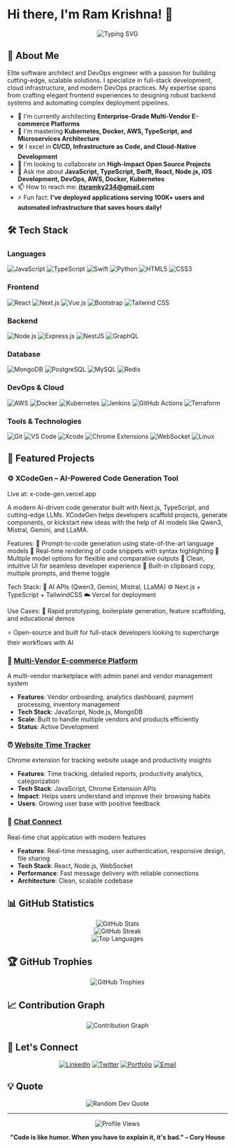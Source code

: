 # Hi there, I'm Ram Krishna! 👋

<div align="center">
  <img src="https://readme-typing-svg.herokuapp.com?font=Fira+Code&pause=1000&color=2F81F7&center=true&vCenter=true&width=480&lines=Full+Stack+Developer;JavaScript+%26+TypeScript+Developer;iOS+Developer;DevOps+Enthusiast;Open+Source+Contributor;Building+Quality+Solutions" alt="Typing SVG" />
</div>

## 🚀 About Me

Elite software architect and DevOps engineer with a passion for building cutting-edge, scalable solutions. I specialize in full-stack development, cloud infrastructure, and modern DevOps practices. My expertise spans from crafting elegant frontend experiences to designing robust backend systems and automating complex deployment pipelines.

- 🔭 I'm currently architecting **Enterprise-Grade Multi-Vendor E-commerce Platforms**
- 🌱 I'm mastering **Kubernetes, Docker, AWS, TypeScript, and Microservices Architecture**
- 🛠️ I excel in **CI/CD, Infrastructure as Code, and Cloud-Native Development**
- 👯 I'm looking to collaborate on **High-Impact Open Source Projects**
- 💬 Ask me about **JavaScript, TypeScript, Swift, React, Node.js, iOS Development, DevOps, AWS, Docker, Kubernetes**
- 📫 How to reach me: **itsramky234@gmail.com**
- ⚡ Fun fact: **I've deployed applications serving 100K+ users and automated infrastructure that saves hours daily!**

## 🛠️ Tech Stack

### Languages
![JavaScript](https://img.shields.io/badge/-JavaScript-F7DF1E?style=flat-square&logo=javascript&logoColor=black)
![TypeScript](https://img.shields.io/badge/-TypeScript-3178C6?style=flat-square&logo=typescript&logoColor=white)
![Swift](https://img.shields.io/badge/-Swift-FA7343?style=flat-square&logo=swift&logoColor=white)
![Python](https://img.shields.io/badge/-Python-3776AB?style=flat-square&logo=python&logoColor=white)
![HTML5](https://img.shields.io/badge/-HTML5-E34F26?style=flat-square&logo=html5&logoColor=white)
![CSS3](https://img.shields.io/badge/-CSS3-1572B6?style=flat-square&logo=css3&logoColor=white)

### Frontend
![React](https://img.shields.io/badge/-React-61DAFB?style=flat-square&logo=react&logoColor=black)
![Next.js](https://img.shields.io/badge/-Next.js-000000?style=flat-square&logo=next.js&logoColor=white)
![Vue.js](https://img.shields.io/badge/-Vue.js-4FC08D?style=flat-square&logo=vue.js&logoColor=white)
![Bootstrap](https://img.shields.io/badge/-Bootstrap-7952B3?style=flat-square&logo=bootstrap&logoColor=white)
![Tailwind CSS](https://img.shields.io/badge/-Tailwind%20CSS-06B6D4?style=flat-square&logo=tailwindcss&logoColor=white)

### Backend
![Node.js](https://img.shields.io/badge/-Node.js-339933?style=flat-square&logo=node.js&logoColor=white)
![Express.js](https://img.shields.io/badge/-Express.js-000000?style=flat-square&logo=express&logoColor=white)
![NestJS](https://img.shields.io/badge/-NestJS-E0234E?style=flat-square&logo=nestjs&logoColor=white)
![GraphQL](https://img.shields.io/badge/-GraphQL-E10098?style=flat-square&logo=graphql&logoColor=white)

### Database
![MongoDB](https://img.shields.io/badge/-MongoDB-47A248?style=flat-square&logo=mongodb&logoColor=white)
![PostgreSQL](https://img.shields.io/badge/-PostgreSQL-336791?style=flat-square&logo=postgresql&logoColor=white)
![MySQL](https://img.shields.io/badge/-MySQL-4479A1?style=flat-square&logo=mysql&logoColor=white)
![Redis](https://img.shields.io/badge/-Redis-DC382D?style=flat-square&logo=redis&logoColor=white)

### DevOps & Cloud
![AWS](https://img.shields.io/badge/-AWS-232F3E?style=flat-square&logo=amazon-aws&logoColor=white)
![Docker](https://img.shields.io/badge/-Docker-2496ED?style=flat-square&logo=docker&logoColor=white)
![Kubernetes](https://img.shields.io/badge/-Kubernetes-326CE5?style=flat-square&logo=kubernetes&logoColor=white)
![Jenkins](https://img.shields.io/badge/-Jenkins-D24939?style=flat-square&logo=jenkins&logoColor=white)
![GitHub Actions](https://img.shields.io/badge/-GitHub%20Actions-2088FF?style=flat-square&logo=github-actions&logoColor=white)
![Terraform](https://img.shields.io/badge/-Terraform-623CE4?style=flat-square&logo=terraform&logoColor=white)

### Tools & Technologies
![Git](https://img.shields.io/badge/-Git-F05032?style=flat-square&logo=git&logoColor=white)
![VS Code](https://img.shields.io/badge/-VS%20Code-007ACC?style=flat-square&logo=visual-studio-code&logoColor=white)
![Xcode](https://img.shields.io/badge/-Xcode-147EFB?style=flat-square&logo=xcode&logoColor=white)
![Chrome Extensions](https://img.shields.io/badge/-Chrome%20Extensions-4285F4?style=flat-square&logo=google-chrome&logoColor=white)
![WebSocket](https://img.shields.io/badge/-WebSocket-010101?style=flat-square&logo=socket.io&logoColor=white)
![Linux](https://img.shields.io/badge/-Linux-FCC624?style=flat-square&logo=linux&logoColor=black)

## 🎯 Featured Projects
### ⚙️ XCodeGen – AI-Powered Code Generation Tool
Live at: x-code-gen.vercel.app

A modern AI-driven code generator built with Next.js, TypeScript, and cutting-edge LLMs. XCodeGen helps developers scaffold projects, generate components, or kickstart new ideas with the help of AI models like Qwen3, Mistral, Gemini, and LLaMA.

Features:
🔹 Prompt-to-code generation using state-of-the-art language models
🔹 Real-time rendering of code snippets with syntax highlighting
🔹 Multiple model options for flexible and comparative outputs
🔹 Clean, intuitive UI for seamless developer experience
🔹 Built-in clipboard copy, multiple prompts, and theme toggle

Tech Stack:
🧠 AI APIs (Qwen3, Gemini, Mistral, LLaMA)
⚙️ Next.js + TypeScript + TailwindCSS
☁️ Vercel for deployment

Use Cases:
🚀 Rapid prototyping, boilerplate generation, feature scaffolding, and educational demos

⭐ Open-source and built for full-stack developers looking to supercharge their workflows with AI

### 🛒 [Multi-Vendor E-commerce Platform](https://github.com/imramkrishna/multivendor)
A multi-vendor marketplace with admin panel and vendor management system
- **Features**: Vendor onboarding, analytics dashboard, payment processing, inventory management
- **Tech Stack**: JavaScript, Node.js, MongoDB
- **Scale**: Built to handle multiple vendors and products efficiently
- **Status**: Active Development

### ⏰ [Website Time Tracker](https://github.com/imramkrishna/Website-Time-Tracker)
Chrome extension for tracking website usage and productivity insights
- **Features**: Time tracking, detailed reports, productivity analytics, categorization
- **Tech Stack**: JavaScript, Chrome Extension APIs
- **Impact**: Helps users understand and improve their browsing habits
- **Users**: Growing user base with positive feedback

### 💬 [Chat Connect](https://github.com/imramkrishna/Chat-Connect)
Real-time chat application with modern features
- **Features**: Real-time messaging, user authentication, responsive design, file sharing
- **Tech Stack**: React, Node.js, WebSocket
- **Performance**: Fast message delivery with reliable connections
- **Architecture**: Clean, scalable codebase

## 📊 GitHub Statistics

<div align="center">
  <img src="https://github-readme-stats.vercel.app/api?username=imramkrishna&show_icons=true&theme=tokyonight&count_private=true" alt="GitHub Stats" />
</div>

<div align="center">
  <img src="https://github-readme-streak-stats.herokuapp.com/?user=imramkrishna&theme=tokyonight" alt="GitHub Streak" />
</div>

<div align="center">
  <img src="https://github-readme-stats.vercel.app/api/top-langs/?username=imramkrishna&layout=compact&theme=tokyonight" alt="Top Languages" />
</div>

## 🏆 GitHub Trophies

<div align="center">
  <img src="https://github-profile-trophy.vercel.app/?username=imramkrishna&theme=tokyonight&no-frame=true&no-bg=true&margin-w=4" alt="GitHub Trophies" />
</div>

## 📈 Contribution Graph

<div align="center">
  <img src="https://github-readme-activity-graph.vercel.app/graph?username=imramkrishna&theme=tokyo-night" alt="Contribution Graph" />
</div>

## 🤝 Let's Connect

<div align="center">
  
[![LinkedIn](https://img.shields.io/badge/-LinkedIn-0077B5?style=for-the-badge&logo=linkedin&logoColor=white)](https://www.linkedin.com/in/ramkrishnaprofile/)
[![Twitter](https://img.shields.io/badge/-Twitter-1DA1F2?style=for-the-badge&logo=twitter&logoColor=white)](https://x.com/ramkrishnacode)
[![Portfolio](https://img.shields.io/badge/-Portfolio-000000?style=for-the-badge&logo=vercel&logoColor=white)](https://ramkrishnacode.tech)
[![Email](https://img.shields.io/badge/-Email-D14836?style=for-the-badge&logo=gmail&logoColor=white)](mailto:itsramky234@gmail.com)

</div>

## 💡 Quote

<div align="center">
  <img src="https://quotes-github-readme.vercel.app/api?type=horizontal&theme=tokyonight" alt="Random Dev Quote" />
</div>

---

<div align="center">
  <img src="https://komarev.com/ghpvc/?username=imramkrishna&label=Profile%20views&color=0e75b6&style=flat" alt="Profile Views" />
</div>

<div align="center">
  
**"Code is like humor. When you have to explain it, it's bad." – Cory House**

</div>
